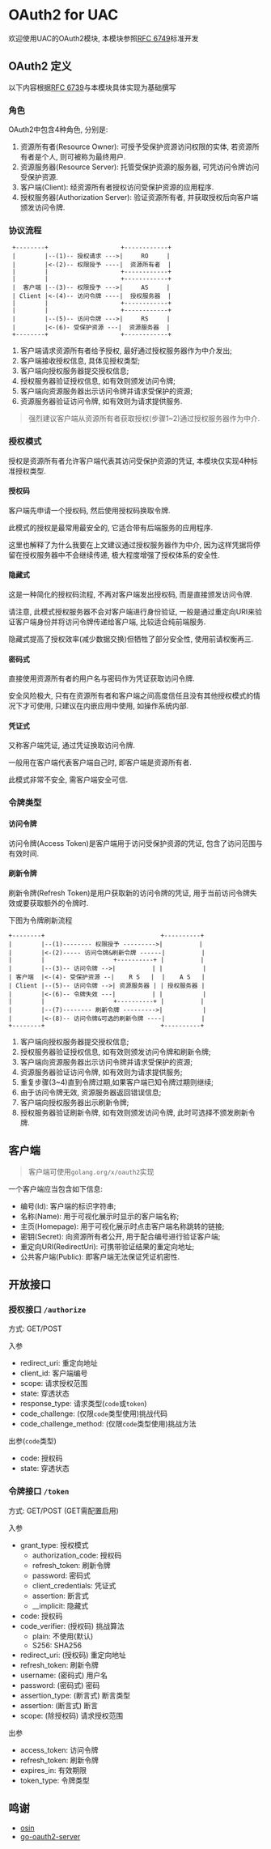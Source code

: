 # OAuth2 for UAC

欢迎使用UAC的OAuth2模块, 本模块参照[RFC 6749](https://datatracker.ietf.org/doc/html/rfc6749)标准开发

## OAuth2 定义

以下内容根据[RFC 6739](https://datatracker.ietf.org/doc/html/rfc6749)与本模块具体实现为基础撰写

### 角色

OAuth2中包含4种角色, 分别是:

1. 资源所有者(Resource Owner): 可授予受保护资源访问权限的实体, 若资源所有者是个人, 则可被称为最终用户.
2. 资源服务器(Resource Server): 托管受保护资源的服务器, 可凭访问令牌访问受保护资源.
3. 客户端(Client): 经资源所有者授权访问受保护资源的应用程序.
4. 授权服务器(Authorization Server): 验证资源所有者, 并获取授权后向客户端颁发访问令牌.

### 协议流程

```
 +--------+                    +------------+
 |        |--(1)-- 授权请求 --->|     RO     |
 |        |<-(2)-- 权限授予 ----|  资源所有者  |
 |        |                    +------------+
 |        |                    +------------+
 |  客户端 |--(3)-- 权限授予 --->|     AS     |
 | Client |<-(4)-- 访问令牌 ----|  授权服务器  |
 |        |                    +------------+
 |        |                    +------------+
 |        |--(5)-- 访问令牌 --->|     RS     |
 |        |<-(6)- 受保护资源 ---|  资源服务器  |
 +--------+                    +------------+
```
1. 客户端请求资源所有者给予授权, 最好通过授权服务器作为中介发出;
2. 客户端接收授权信息, 具体见授权类型;
3. 客户端向授权服务器提交授权信息;
4. 授权服务器验证授权信息, 如有效则颁发访问令牌;
5. 客户端向资源服务器出示访问令牌并请求受保护的资源;
6. 资源服务器验证访问令牌, 如有效则为请求提供服务.

> 强烈建议客户端从资源所有者获取授权(步骤1~2)通过授权服务器作为中介.

### 授权模式

授权是资源所有者允许客户端代表其访问受保护资源的凭证, 本模块仅实现4种标准授权类型.

#### 授权码

客户端先申请一个授权码, 然后使用授权码换取令牌.

此模式的授权是最常用最安全的, 它适合带有后端服务的应用程序.

这里也解释了为什么我要在上文建议通过授权服务器作为中介, 因为这样凭据将停留在授权服务器中不会继续传递, 极大程度增强了授权体系的安全性.

#### 隐藏式

这是一种简化的授权码流程, 不再对客户端发出授权码, 而是直接颁发访问令牌.

请注意, 此模式授权服务器不会对客户端进行身份验证, 一般是通过重定向URI来验证客户端身份并将访问令牌传递给客户端, 比较适合纯前端服务.

隐藏式提高了授权效率(减少数据交换)但牺牲了部分安全性, 使用前请权衡再三.

#### 密码式

直接使用资源所有者的用户名与密码作为凭证获取访问令牌.

安全风险极大, 只有在资源所有者和客户端之间高度信任且没有其他授权模式的情况下才可使用, 只建议在内嵌应用中使用, 如操作系统内部.

#### 凭证式

又称客户端凭证, 通过凭证换取访问令牌.

一般用在客户端代表客户端自己时, 即客户端是资源所有者.

此模式非常不安全, 需客户端安全可信.

### 令牌类型

#### 访问令牌

访问令牌(Access Token)是客户端用于访问受保护资源的凭证, 包含了访问范围与有效时间.

#### 刷新令牌

刷新令牌(Refresh Token)是用户获取新的访问令牌的凭证, 用于当前访问令牌失效或要获取额外的令牌时.

下图为令牌刷新流程
```
+--------+                                +----------+
|        |--(1)-------- 权限授予 --------->|          |
|        |<-(2)----- 访问令牌&刷新令牌 ------|          |
|        |                   +----------+ |          |
|        |--(3)-- 访问令牌 -->|          | |           |
| 客户端  |<-(4)- 受保护资源 --|    R S   |  |    A S   |
| Client |--(5)-- 访问令牌 -->| 资源服务器 | | 授权服务器 |
|        |<-(6)-- 令牌失效 ---|          | |           |
|        |                   +----------+ |          |
|        |--(7)-------- 刷新令牌 --------->|           |
|        |<-(8)-- 访问令牌&可选的刷新令牌 ----|          |
+--------+                                +----------+
```
1. 客户端向授权服务器提交授权信息;
2. 授权服务器验证授权信息, 如有效则颁发访问令牌和刷新令牌;
3. 客户端向资源服务器出示访问令牌并请求受保护的资源;
4. 资源服务器验证访问令牌, 如有效则为请求提供服务;
5. 重复步骤(3~4)直到令牌过期,如果客户端已知令牌过期则继续;
6. 由于访问令牌无效, 资源服务器返回错误信息;
7. 客户端向授权服务器出示刷新令牌;
8. 授权服务器验证刷新令牌, 如有效则颁发访问令牌, 此时可选择不颁发刷新令牌.

## 客户端

> 客户端可使用`golang.org/x/oauth2`实现

一个客户端应当包含如下信息:
* 编号(Id): 客户端的标识字符串;
* 名称(Name): 用于可视化展示时显示的客户端名称;
* 主页(Homepage): 用于可视化展示时点击客户端名称跳转的链接;
* 密钥(Secret): 向资源所有者公开, 用于配合编号进行验证客户端;
* 重定向URI(RedirectUri): 可携带验证结果的重定向地址;
* 公共客户端(Public): 即客户端无法保证凭证机密性.

## 开放接口

### 授权接口 `/authorize`

方式: GET/POST

入参
* redirect_uri: 重定向地址
* client_id: 客户端编号
* scope: 请求授权范围
* state: 穿透状态
* response_type: 请求类型(`code`或`token`)
* code_challenge: (仅限`code`类型使用)挑战代码
* code_challenge_method: (仅限`code`类型使用)挑战方法

出参(`code`类型)
* code: 授权码
* state: 穿透状态

### 令牌接口 `/token`

方式: GET/POST (GET需配置启用)

入参
* grant_type: 授权模式
    * authorization_code: 授权码
    * refresh_token: 刷新令牌
    * password: 密码式
    * client_credentials: 凭证式
    * assertion: 断言式
    * __implicit: 隐藏式
* code: 授权码
* code_verifier: (授权码) 挑战算法
    * plain: 不使用(默认)
    * S256: SHA256
* redirect_uri: (授权码) 重定向地址
* refresh_token: 刷新令牌
* username: (密码式) 用户名
* password: (密码式) 密码
* assertion_type: (断言式) 断言类型
* assertion: (断言式) 断言
* scope: (除授权码) 请求授权范围

出参
* access_token: 访问令牌
* refresh_token: 刷新令牌
* expires_in: 有效期限
* token_type: 令牌类型

## 鸣谢

* [osin](https://github.com/openshift/osin)
* [go-oauth2-server](https://github.com/RichardKnop/go-oauth2-server)